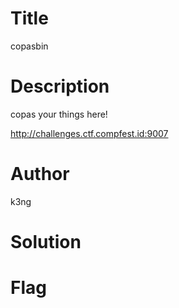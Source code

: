 # Title
copasbin

# Description
copas your things here!

http://challenges.ctf.compfest.id:9007

# Author 
k3ng

# Solution


# Flag
